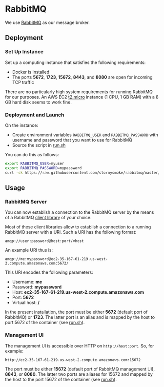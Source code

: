 # RabbitMQ

We use [RabbitMQ](http://www.rabbitmq.com/) as our message broker.

## Deployment

### Set Up Instance

Set up a computing instance that satisfies the following requirements:

- Docker is installed
- The ports **5672**, **1723**, **15672**, **8443**, and **8080** are open for incoming TCP traffic

There are no particularly high system requirements for running RabbitMQ for our purposes. An AWS EC2 [t2.micro](https://aws.amazon.com/ec2/instance-types/t2/) instance (1 CPU, 1 GB RAM) with a 8 GB hard disk seems to work fine.

### Deployment and Launch

On the instance:

- Create environment variables `RABBITMQ_USER` and `RABBITMQ_PASSWORD` with username and password that you want to use for RabbitMQ
- Source the script in [run.sh](run.sh)

You can do this as follows:

~~~bash
export RABBITMQ_USER=myuser
export RABBITMQ_PASSWORD=mypassword
curl -sk https://raw.githubusercontent.com/stormysmoke/rabbitmq/master/run.sh | bash
~~~

## Usage

### RabbitMQ Server

You can now establish a connection to the RabbitMQ server by the means of a RabbitMQ [client library](http://www.rabbitmq.com/devtools.html) of your choice.

Most of these client libraries allow to establish a connection to a running RabbitMQ server with a URI. Such a URI has the following format:

~~~
amqp://user:password@host:port/vhost
~~~

An example URI thus is:

~~~
amqp://me:mypassword@ec2-35-167-61-219.us-west-2.compute.amazonaws.com:5672/
~~~

This URI encodes the following parameters:

- Username: **me**
- Password: **mypassword**
- Host: **ec2-35-167-61-219.us-west-2.compute.amazonaws.com**
- Port: **5672**
- Virtual host: **/**

In the present installation, the port must be either **5672** (default port of RabbitMQ) or **1723**. The latter port is an alias and is mapped by the host to port 5672 of the container (see [run.sh](run.sh)).

### Management UI

The management UI is accessible over HTTP on `http://host:port`. So, for example:

~~~
http://ec2-35-167-61-219.us-west-2.compute.amazonaws.com:15672
~~~

The port must be either **15672** (default port of RabbitMQ management UI), **8843**, or **8080**. The latter two ports are aliases for 15672 and mapped by the host to the port 15672 of the container (see [run.sh](run.sh)).
